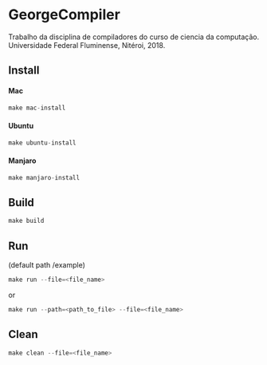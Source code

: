 # GeorgeCompiler
  
  Trabalho da disciplina de compiladores do curso de ciencia da computação.
  Universidade Federal Fluminense, Nitéroi, 2018.

## Install

#### Mac
```elixir
make mac-install
```
#### Ubuntu
```elixir
make ubuntu-install
```
#### Manjaro
```elixir
make manjaro-install
```

## Build
```elixir
make build
```

## Run
(default path /example)
```elixir
make run --file=<file_name>
```

or

```elixir
make run --path=<path_to_file> --file=<file_name>
```

## Clean
```elixir
make clean --file=<file_name>
```
